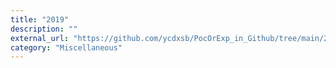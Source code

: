 ```yaml
---
title: "2019"
description: ""
external_url: "https://github.com/ycdxsb/PocOrExp_in_Github/tree/main/2019/README.md"
category: "Miscellaneous"
---
```

